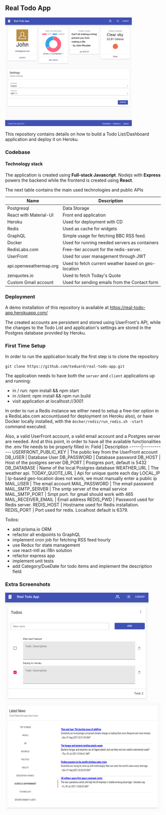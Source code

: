 ## Real Todo App

<img src="https://github.com/teduard/real-todo-app/blob/main/deployed_app.png" height="350px"/>

This repository contains details on how to build a Todo List/Dashboard application and deploy it on Heroku.

### Codebase

#### Technology stack
The application is created using **Full-stack Javascript**. Nodejs with **Express** powers the backend while the frontend is created using **React**.

The next table contains the main used technologies and public APIs

Name | Description
-----|------------
Postgresql | Data Storage
React with Material-UI| Front end application
Heroku | Used for deployment with CD
Redis | Used as cache for widgets
GraphQL | Simple usage for fetching BBC RSS feed.
Docker | Used for running needed servers as containers
RedisLabs.com | Free-tier account for the redis-server.
UserFront | Used for user management through JWT
api.openweathermap.org | Used to fetch current weather based on geo-location
zenquotes.io | Used to fetch Today's Quote
Custom Gmail account | Used for sending emails from the Contact form

### Deployment
A demo installation of this repository is available at https://real-todo-app.herokuapp.com/

The created accounts are persistent and stored using UserFront's API, while the changes to the Todo List and application's settings are stored in the Postgres database provided by Heroku.


### First Time Setup
In order to run the application locally the first step is to clone the repository

`git clone https://github.com/teduard/real-todo-app.git`

The application needs to have both the `server` and `client` applications up and running:
- in / run: npm install && npm start
- in /client: npm install && npm run build
- visit application at localhost://3001

In order to run a Redis instance we either need to setup a free-tier option in a RedisLabs.com account(used for deployment on Heroku also), or have Docker locally installed, with the `docker/redis/run_redis.sh -start` command executed.

Also, a valid UserFront account, a valid email account and a Postgres server are needed. And at this point, in order to have all the available functionalities the .env file needs to be properly filled in:
Field | Description
------|------------
USERFRONT_PUBLIC_KEY | The public key from the UserFront account
DB_USER | Database User
DB_PASSWORD | Database password
DB_HOST | Host of the postgres server
DB_PORT | Postgres port, default is 5432
DB_DATABASE | Name of the local Postgres database
WEATHER_URL | The weather api.
TODAY_QUOTE_URL | Api for unique quote each day
LOCAL_IP | Ip-based geo-location does not work, we must manually enter a public ip
MAIL_USER | The email account
MAIL_PASSWORD | The email password
MAIL_SMTP_SERVER | The smtp server of the email service
MAIL_SMTP_PORT | Smpt port. for gmail should work with 465
MAIL_RECEIVER_EMAIL | Email address
REDIS_PWD | Password used for Redis server.
REDIS_HOST | Hostname used for Redis installation.
REDIS_PORT | Port used for redis. Localhost default is 6379.

Todos:
- add prisma.io ORM
- refactor all endpoints to GraphQL
- implement cron job for fetching RSS feed hourly
- use Redux for state management
- use react-intl as i18n solution
- refactor express app
- implement unit tests
- add Category/DueDate for todo items and implement the description field

### Extra Screenshots
<img src="https://github.com/teduard/real-todo-app/blob/main/client/src/assets/homepage.png" height="350px"/>
<img src="https://github.com/teduard/real-todo-app/blob/main/bbc_rss.png" height="350px"/>


